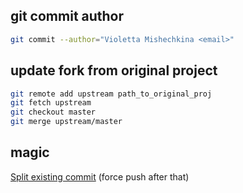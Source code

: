 ## git commit author

```bash
git commit --author="Violetta Mishechkina <email>"
```
## update fork from original project

```bash
git remote add upstream path_to_original_proj 
git fetch upstream
git checkout master
git merge upstream/master
```
## magic
[Split existing commit](https://stackoverflow.com/questions/6217156/break-a-previous-commit-into-multiple-commits) (force push after that)
